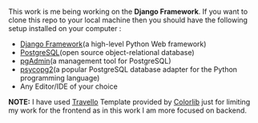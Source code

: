 This work is me being working on the <b>Django Framework</b>.
If you want to clone this repo to your local machine then you should have the following setup installed on your computer :
<ul>
<li><a href="https://www.djangoproject.com/download/">Django Framework</a>(a high-level Python Web framework)</li>
<li><a href="https://www.postgresql.org/download/">PostgreSQL</a>(open source object-relational database)</li>
<li><a href="https://www.pgadmin.org/download/">pgAdmin</a>(a management tool for PostgreSQL)</li>
<li><a href="https://pypi.org/project/psycopg2/">psycopg2</a>(a popular PostgreSQL database adapter for the Python programming language)</li>
<li>Any Editor/IDE of your choice</li>
</ul>


<b>NOTE:</b> I have used <a href="https://colorlib.com/wp/template/travello/">Travello</a> Template provided by <a href="https://colorlib.com/">Colorlib</a> just for limiting my work for the frontend
as in this work I am more focused on backend.
